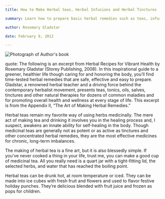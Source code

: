 ```yaml
---
title: How to Make Herbal teas, Herbal Infusions and Herbal Tinctures

summary: Learn how to prepare basic herbal remedies such as teas, infusions, and tinctures, and try these easy recipes to sip ypur way to better health or simply a more soothed state-of-mind

author: Rosemary Gladstar

date: February 9, 2012

---
```


![Photograph of Author's book](author-book.jpg)

quote: The following is an excerpt from Herbal Recipes for Vibrant Health by Rosemary Gladstar (Storey Publishing, 2008). In this inspirational guide to a greener, healthier life though caring for and honoring the body, you’ll find time-tested herbal remedies that are safe, effective and easy to prepare. Gladstar, a renowned herbal teacher and a driving force behind the contemporary herbalist movement, presents teas, tonics, oils, salves, tinctures and other natural therapies for dozens of common maladies and for promoting overall health and wellness at every stage of life. This excerpt is from the Appendix II, “The Art of Making Herbal Remedies.” 


Herbal teas remain my favorite way of using herbs medicinally. The mere act of making tea and drinking it involves you in the healing process and, I suspect, awakens an innate ability for self-healing in the body. Though medicinal teas are generally not as potent or as active as tinctures and other concentrated herbal remedies, they are the most effective medicines for chronic, long-term imbalances.

The making of herbal tea is a fine art, but it is also blessedly simple. If you’ve never cooked a thing in your life, trust me, you can make a good cup of medicinal tea. All you really need is a quart jar with a tight-fitting lid, the selected herbs, and water that has reached the boiling point.

Herbal teas can be drunk hot, at room temperature or iced. They can be made into ice cubes with fresh fruit and flowers and used to flavor festive holiday punches. They’re delicious blended with fruit juice and frozen as pops for children.